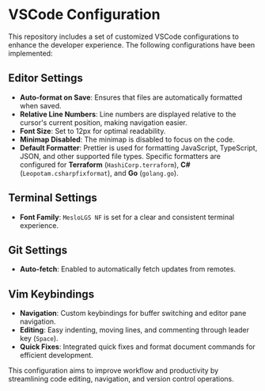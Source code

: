 # VSCode Configuration

This repository includes a set of customized VSCode configurations to enhance the developer experience. The following configurations have been implemented:

## Editor Settings

- **Auto-format on Save**: Ensures that files are automatically formatted when saved.
- **Relative Line Numbers**: Line numbers are displayed relative to the cursor's current position, making navigation easier.
- **Font Size**: Set to 12px for optimal readability.
- **Minimap Disabled**: The minimap is disabled to focus on the code.
- **Default Formatter**: Prettier is used for formatting JavaScript, TypeScript, JSON, and other supported file types. Specific formatters are configured for **Terraform** (`HashiCorp.terraform`), **C#** (`Leopotam.csharpfixformat`), and **Go** (`golang.go`).

## Terminal Settings

- **Font Family**: `MesloLGS NF` is set for a clear and consistent terminal experience.

## Git Settings

- **Auto-fetch**: Enabled to automatically fetch updates from remotes.

## Vim Keybindings

- **Navigation**: Custom keybindings for buffer switching and editor pane navigation.
- **Editing**: Easy indenting, moving lines, and commenting through leader key (`Space`).
- **Quick Fixes**: Integrated quick fixes and format document commands for efficient development.

This configuration aims to improve workflow and productivity by streamlining code editing, navigation, and version control operations.
